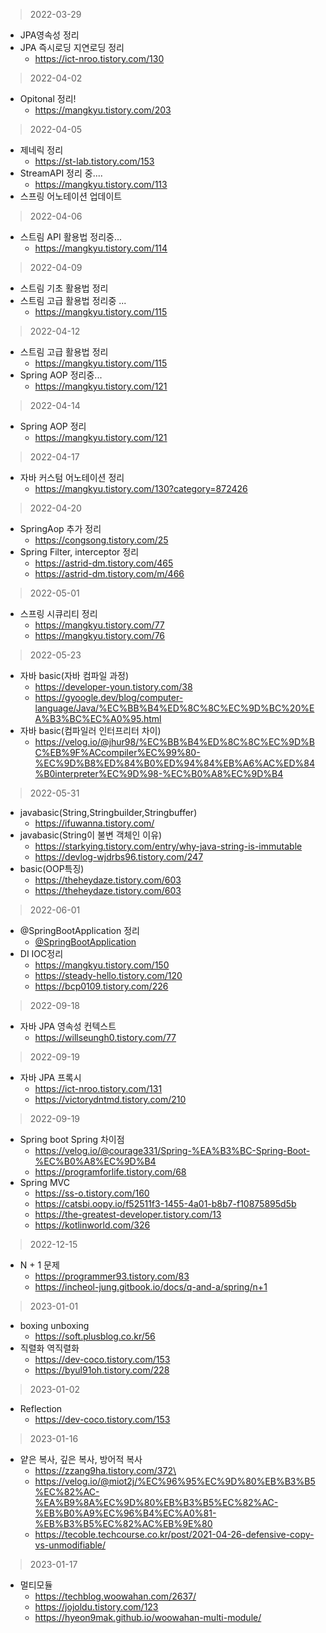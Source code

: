 > 2022-03-29    
- JPA영속성 정리
- JPA 즉시로딩 지연로딩 정리
  - https://ict-nroo.tistory.com/130  
> 2022-04-02
- Opitonal 정리!
  - https://mangkyu.tistory.com/203 
> 2022-04-05
- 제네릭 정리
  - https://st-lab.tistory.com/153 
- StreamAPI 정리 중....
  - https://mangkyu.tistory.com/113 
- 스프링 어노테이션 업데이트
> 2022-04-06
- 스트림 API 활용법 정리중...
  - https://mangkyu.tistory.com/114 
> 2022-04-09
- 스트림 기초 활용법 정리
- 스트림 고급 활용법 정리중 ...
  - https://mangkyu.tistory.com/115 
> 2022-04-12
- 스트림 고급 활용법 정리
  - https://mangkyu.tistory.com/115 
- Spring AOP 정리중...
  - https://mangkyu.tistory.com/121 
> 2022-04-14
- Spring AOP 정리
  - https://mangkyu.tistory.com/121 

> 2022-04-17
- 자바 커스텀 어노테이션 정리
  - https://mangkyu.tistory.com/130?category=872426 

> 2022-04-20
- SpringAop 추가 정리
  - https://congsong.tistory.com/25 
- Spring Filter, interceptor 정리
  - https://astrid-dm.tistory.com/465 
  - https://astrid-dm.tistory.com/m/466 

> 2022-05-01
- 스프링 시큐리티 정리
  - https://mangkyu.tistory.com/77
  - https://mangkyu.tistory.com/76
> 2022-05-23
- 자바 basic(자바 컴파일 과정)
  - https://developer-youn.tistory.com/38
  - https://gyoogle.dev/blog/computer-language/Java/%EC%BB%B4%ED%8C%8C%EC%9D%BC%20%EA%B3%BC%EC%A0%95.html
- 자바 basic(컴파일러 인터프리터 차이)
  - https://velog.io/@jhur98/%EC%BB%B4%ED%8C%8C%EC%9D%BC%EB%9F%ACcompiler%EC%99%80-%EC%9D%B8%ED%84%B0%ED%94%84%EB%A6%AC%ED%84%B0interpreter%EC%9D%98-%EC%B0%A8%EC%9D%B4
> 2022-05-31
- javabasic(String,Stringbuilder,Stringbuffer)
  - https://ifuwanna.tistory.com/
- javabasic(String이 불변 객체인 이유)
  - https://starkying.tistory.com/entry/why-java-string-is-immutable
  - https://devlog-wjdrbs96.tistory.com/247
- basic(OOP특징)
  - https://theheydaze.tistory.com/603
  - https://theheydaze.tistory.com/603
> 2022-06-01
- @SpringBootApplication 정리
  - [@SpringBootApplication](https://bamdule.tistory.com/31)
- DI IOC정리
  - https://mangkyu.tistory.com/150
  - https://steady-hello.tistory.com/120
  - https://bcp0109.tistory.com/226
> 2022-09-18
- 자바 JPA 영속성 컨텍스트
  - https://willseungh0.tistory.com/77
> 2022-09-19
- 자바 JPA 프록시
  - https://ict-nroo.tistory.com/131
  - https://victorydntmd.tistory.com/210
> 2022-09-19
- Spring boot Spring 차이점
  - https://velog.io/@courage331/Spring-%EA%B3%BC-Spring-Boot-%EC%B0%A8%EC%9D%B4
  - https://programforlife.tistory.com/68
- Spring MVC
  - https://ss-o.tistory.com/160
  - https://catsbi.oopy.io/f52511f3-1455-4a01-b8b7-f10875895d5b
  - https://the-greatest-developer.tistory.com/13
  - https://kotlinworld.com/326
> 2022-12-15
- N + 1 문제  
  - https://programmer93.tistory.com/83
  - https://incheol-jung.gitbook.io/docs/q-and-a/spring/n+1
> 2023-01-01
- boxing unboxing
  - https://soft.plusblog.co.kr/56
- 직렬화 역직렬화
  - https://dev-coco.tistory.com/153
  - https://byul91oh.tistory.com/228
> 2023-01-02
- Reflection
  - https://dev-coco.tistory.com/153
> 2023-01-16
- 얕은 복사, 깊은 복사, 방어적 복사
  - https://zzang9ha.tistory.com/372\
  - https://velog.io/@miot2j/%EC%96%95%EC%9D%80%EB%B3%B5%EC%82%AC-%EA%B9%8A%EC%9D%80%EB%B3%B5%EC%82%AC-%EB%B0%A9%EC%96%B4%EC%A0%81-%EB%B3%B5%EC%82%AC%EB%9E%80
  - https://tecoble.techcourse.co.kr/post/2021-04-26-defensive-copy-vs-unmodifiable/
> 2023-01-17
- 멀티모듈
  - https://techblog.woowahan.com/2637/
  - https://jojoldu.tistory.com/123
  - https://hyeon9mak.github.io/woowahan-multi-module/

